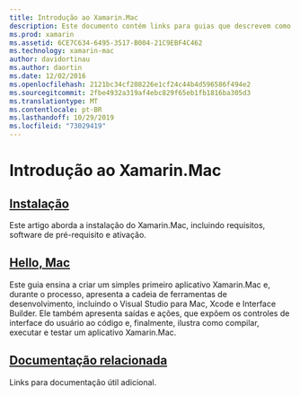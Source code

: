```yaml
---
title: Introdução ao Xamarin.Mac
description: Este documento contém links para guias que descrevem como instalar o Xamarin.Mac e fornecem um passo a passo de como criar um aplicativo de exemplo do Xamarin.Mac.
ms.prod: xamarin
ms.assetid: 6CE7C634-6495-3517-B004-21C9EBF4C462
ms.technology: xamarin-mac
author: davidortinau
ms.author: daortin
ms.date: 12/02/2016
ms.openlocfilehash: 2121bc34cf208226e1cf24c44b4d596586f494e2
ms.sourcegitcommit: 2fbe4932a319af4ebc829f65eb1fb1816ba305d3
ms.translationtype: MT
ms.contentlocale: pt-BR
ms.lasthandoff: 10/29/2019
ms.locfileid: "73029419"
---
```

# <a name="getting-started-with-xamarinmac"></a>Introdução ao Xamarin.Mac

## <a name="installationmacget-startedinstallationmd"></a>[Instalação](~/mac/get-started/installation.md)

Este artigo aborda a instalação do Xamarin.Mac, incluindo requisitos, software de pré-requisito e ativação.

## <a name="hello-macmacget-startedhello-macmd"></a>[Hello, Mac](~/mac/get-started/hello-mac.md)

Este guia ensina a criar um simples primeiro aplicativo Xamarin.Mac e, durante o processo, apresenta a cadeia de ferramentas de desenvolvimento, incluindo o Visual Studio para Mac, Xcode e Interface Builder. Ele também apresenta saídas e ações, que expõem os controles de interface do usuário ao código e, finalmente, ilustra como compilar, executar e testar um aplicativo Xamarin.Mac.

## <a name="related-documentationmacget-startedrelatedmd"></a>[Documentação relacionada](~/mac/get-started/related.md)

Links para documentação útil adicional.
